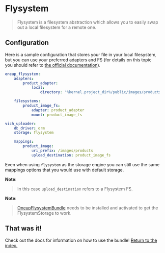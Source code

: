 Flysystem
=========

> Flysystem is a filesystem abstraction which allows you to easily swap out a
> local filesystem for a remote one.


## Configuration

Here is a sample configuration that stores your file in your local filesystem,
but you can use your preferred adapters and FS (for details on this topic you
should refer to [the official documentation](https://github.com/1up-lab/OneupFlysystemBundle/blob/master/Resources/doc/index.md)).

``` yaml
oneup_flysystem:
    adapters:
        product_adapter:
            local:
                directory: '%kernel.project_dir%/public/images/products'

    filesystems:
        product_image_fs:
            adapter: product_adapter
            mount: product_image_fs

vich_uploader:
    db_driver: orm
    storage: flysystem

    mappings:
        product_image:
            uri_prefix: /images/products
            upload_destination: product_image_fs
```

Even when using `flysystem` as the storage engine you can still use
the same mappings options that you would use with default storage.

**Note:**

> In this case `upload_destination` refers to a Flysystem FS.

**Note:**

> [OneupFlysystemBundle](https://github.com/1up-lab/OneupFlysystemBundle) needs
> to be installed and activated to get the FlysystemStorage to work.


## That was it!

Check out the docs for information on how to use the bundle! [Return to the
index.](../index.md)
